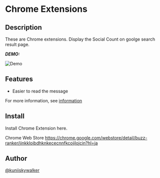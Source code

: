 Chrome Extensions
=================

## Description

These are Chrome extensions.
Display the Social Count on goolge search result page.

***DEMO:***

![Demo](http://bita.jp/blog/wp-content/uploads/2015/06/0607_buzzranker_031.png)

## Features

- Easier to read the message

For more information, see [information](http://bita.jp/blog/buzzranker "title")


## Install

Install Chrome Extension here.<br />

Chrome Web Store
https://chrome.google.com/webstore/detail/buzz-ranker/jinkkloibdhknkececnnfkcojilojcin?hl=ja


## Author

[@kuniiskywalker](https://twitter.com/kuniiskywalker)
